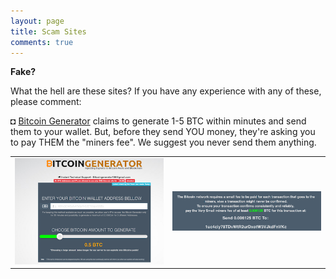 ```yaml
---
layout: page
title: Scam Sites
comments: true
---
```


**Fake?**

What the hell are these sites? If you have any experience with any of these, please comment:


◘ <a href="http://xbtc100.com/" target="_blank">Bitcoin Generator</a> claims to generate 1-5 BTC within minutes and send them to your wallet. But, before they send YOU money, they're asking you to pay THEM the "miners fee". We suggest you never send them anything.

<table>
<tbody>
<tr>
<td style="width: 400px;"><img src="assets/images/xbtc100.com-thumb-01.png"></td>
<td style="width: 400px;"><img src="assets/images/xbtc100.com-thumb-02.png"></td>
</tr>
</tbody>
</table>

<p> </p>
